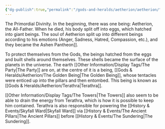 ```yaml
---
{"dg-publish":true,"permalink":"/gods-and-heralds/aetherion/aetherion/","updated":"2024-12-31T21:37:41.138+00:00"}
---
```


The Primordial Divinity. In the beginning, there was one being: Aetherion, the All-Father. When he died, his body split off into eggs, which hatched into giant beings. The soul of Aetherion split up into different beings according to his emotions (Anger, Sadness, Hatred, Compassion, etc.), and they became the Ashen Pantheon]].

To protect themselves from the Gods, the beings hatched from the eggs and built shells around themselves. These shells became the surface of the planets in the universe. The earth [[Other Information/Display Tags/The Party\|The Party]] are on, at the centre of it is a being, [[Gods & Heralds/Aetherion/The Golden Being\|The Golden Being]], whose tentacles were enticed up into the pillars and then entombed. This being is known as [[Gods & Heralds/Aetherion/Terathra\|Terathra]].

[[Other Information/Display Tags/The Towers\|The Towers]] also seem to be able to drain the energy from Terathra, which is how it is possible to keep him contained. Terathra is also responsible for powering the [[History & Events/Skyfall Ward\|Skyfall Ward]] via [[History & Events/The Ancient Pillars\|The Ancient Pillars]] before [[History & Events/The Sundering\|The Sundering]].

